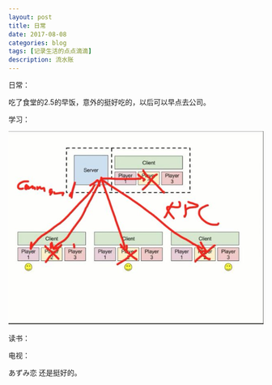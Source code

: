```yaml
---
layout: post
title: 日常
date: 2017-08-08
categories: blog
tags: [记录生活的点点滴滴]
description: 流水账
---
```


日常：

吃了食堂的2.5的早饭，意外的挺好吃的，以后可以早点去公司。


学习：

![RPC](pics/rpc.jpg)

读书：



电视：

あずみ恋 还是挺好的。




